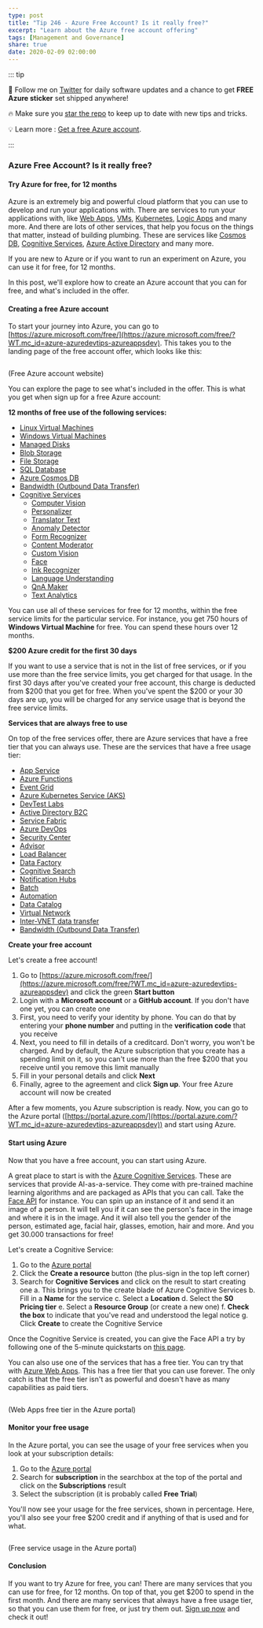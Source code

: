 ```yaml
---
type: post
title: "Tip 246 - Azure Free Account? Is it really free?"
excerpt: "Learn about the Azure free account offering"
tags: [Management and Governance]
share: true
date: 2020-02-09 02:00:00
---
```


::: tip

:unicorn: Follow me on [Twitter](https://twitter.com/intent/follow?screen_name=mbcrump) for daily software updates and a chance to get **FREE Azure sticker** set shipped anywhere!

:fire: Make sure you [star the repo](http://azuredev.tips?WT.mc_id=azure-azuredevtips-azureappsdev) to keep up to date with new tips and tricks.

:bulb: Learn more : [Get a free Azure account](https://azure.microsoft.com/free/?WT.mc_id=azure-azuredevtips-azureappsdev).

:::

### Azure Free Account? Is it really free?

#### Try Azure for free, for 12 months

Azure is an extremely big and powerful cloud platform that you can use to develop and run your applications with. There are services to run your applications with, like [Web Apps](https://azure.microsoft.com/services/app-service/web/?WT.mc_id=azure-azuredevtips-azureappsdev), [VMs](https://azure.microsoft.com/services/virtual-machines/?WT.mc_id=azure-azuredevtips-azureappsdev), [Kubernetes](https://azure.microsoft.com/services/kubernetes-service/?WT.mc_id=azure-azuredevtips-azureappsdev), [Logic Apps](https://azure.microsoft.com/services/logic-apps/) and many more. And there are lots of other services, that help you focus on the things that matter, instead of building plumbing. These are services like [Cosmos DB](https://azure.microsoft.com/services/cosmos-db/?WT.mc_id=azure-azuredevtips-azureappsdev), [Cognitive Services](https://azure.microsoft.com/services/cognitive-services/?WT.mc_id=azure-azuredevtips-azureappsdev), [Azure Active Directory](https://azure.microsoft.com/services/active-directory/?WT.mc_id=azure-azuredevtips-azureappsdev) and many more.

If you are new to Azure or if you want to run an experiment on Azure, you can use it for free, for 12 months.

In this post, we'll explore how to create an Azure account that you can for free, and what's included in the offer.

#### Creating a free Azure account

To start your journey into Azure, you can go to [https://azure.microsoft.com/free/](https://azure.microsoft.com/free/?WT.mc_id=azure-azuredevtips-azureappsdev). This takes you to the landing page of the free account offer, which looks like this:

<img :src="$withBase('/files/42website.png')">

(Free Azure account website)

You can explore the page to see what's included in the offer. This is what you get when sign up for a free Azure account:

**12 months of free use of the following services:**

 * [Linux Virtual Machines](https://docs.microsoft.com/azure/virtual-machines/linux/?WT.mc_id=docs-azuredevtips-azureappsdev)
 * [Windows Virtual Machines](https://azure.microsoft.com/services/virtual-machines/?WT.mc_id=azure-azuredevtips-azureappsdev)
 * [Managed Disks](https://docs.microsoft.com/azure/virtual-machines/windows/managed-disks-overview?WT.mc_id=docs-azuredevtips-azureappsdev)
 * [Blob Storage](https://azure.microsoft.com/services/storage/blobs/?WT.mc_id=azure-azuredevtips-azureappsdev)
 * [File Storage](https://azure.microsoft.com/services/storage/files/?WT.mc_id=azure-azuredevtips-azureappsdev)
 * [SQL Database](https://docs.microsoft.com/azure/sql-database/?WT.mc_id=docs-azuredevtips-azureappsdev)
 * [Azure Cosmos DB](https://azure.microsoft.com/services/cosmos-db/?WT.mc_id=azure-azuredevtips-azureappsdev)
 * [Bandwidth (Outbound Data Transfer)](https://azure.microsoft.com/pricing/details/bandwidth/?WT.mc_id=azure-azuredevtips-azureappsdev)
 * [Cognitive Services](https://azure.microsoft.com/services/cognitive-services/?WT.mc_id=azure-azuredevtips-azureappsdev)
   * [Computer Vision](https://azure.microsoft.com/services/cognitive-services/computer-vision/?WT.mc_id=azure-azuredevtips-azureappsdev)
   * [Personalizer](https://azure.microsoft.com/services/cognitive-services/personalizer/?WT.mc_id=azure-azuredevtips-azureappsdev)
   * [Translator Text](https://docs.microsoft.com/nl-nl/azure/cognitive-services/translator/?WT.mc_id=docs-azuredevtips-azureappsdev)
   * [Anomaly Detector](https://azure.microsoft.com/services/cognitive-services/anomaly-detector/?WT.mc_id=azure-azuredevtips-azureappsdev)
   * [Form Recognizer](https://azure.microsoft.com/services/cognitive-services/form-recognizer/?WT.mc_id=azure-azuredevtips-azureappsdev)
   * [Content Moderator](https://docs.microsoft.com/azure/cognitive-services/content-moderator/overview?WT.mc_id=docs-azuredevtips-azureappsdev)
   * [Custom Vision](https://azure.microsoft.com/services/cognitive-services/custom-vision-service/?WT.mc_id=azure-azuredevtips-azureappsdev)
   * [Face](https://docs.microsoft.com/azure/cognitive-services/face/overview?WT.mc_id=docs-azuredevtips-azureappsdev)
   * [Ink Recognizer](https://azure.microsoft.com/services/cognitive-services/ink-recognizer/?WT.mc_id=azure-azuredevtips-azureappsdev)
   * [Language Understanding](https://docs.microsoft.com/azure/cognitive-services/luis/what-is-luis?WT.mc_id=docs-azuredevtips-azureappsdev)
   * [QnA Maker](https://azure.microsoft.com/services/cognitive-services/qna-maker/?WT.mc_id=azure-azuredevtips-azureappsdev)
   * [Text Analytics](https://azure.microsoft.com/services/cognitive-services/text-analytics/?WT.mc_id=azure-azuredevtips-azureappsdev)

You can use all of these services for free for 12 months, within the free service limits for the particular service.
For instance, you get 750 hours of **Windows Virtual Machine** for free. You can spend these hours over 12 months.

**\$200 Azure credit for the first 30 days**

If you want to use a service that is not in the list of free services, or if you use more than the free service limits, you get charged for that usage. In the first 30 days after you've created your free account, this charge is deducted from $200 that you get for free. When you've spent the \$200 or your 30 days are up, you will be charged for any service usage that is beyond the free service limits.

**Services that are always free to use**

On top of the free services offer, there are Azure services that have a free tier that you can always use. These are the services that have a free usage tier:
* [App Service](https://docs.microsoft.com/azure/app-service/?WT.mc_id=docs-azuredevtips-azureappsdev)
* [Azure Functions](https://azure.microsoft.com/services/functions/?WT.mc_id=azure-azuredevtips-azureappsdev)
* [Event Grid](https://azure.microsoft.com/services/event-grid/?WT.mc_id=azure-azuredevtips-azureappsdev)
* [Azure Kubernetes Service (AKS)](https://azure.microsoft.com/services/kubernetes-service/?WT.mc_id=azure-azuredevtips-azureappsdev)
* [DevTest Labs](https://azure.microsoft.com/services/devtest-lab/?WT.mc_id=azure-azuredevtips-azureappsdev)
* [Active Directory B2C](https://docs.microsoft.com/azure/active-directory-b2c/active-directory-b2c-overview?WT.mc_id=docs-azuredevtips-azureappsdev)
* [Service Fabric](https://azure.microsoft.com/services/service-fabric/?WT.mc_id=azure-azuredevtips-azureappsdev)
* [Azure DevOps](https://azure.microsoft.com/services/devops/?WT.mc_id=azure-azuredevtips-azureappsdev)
* [Security Center](https://azure.microsoft.com/services/security-center/?WT.mc_id=azure-azuredevtips-azureappsdev)
* [Advisor](https://azure.microsoft.com/services/advisor/?WT.mc_id=azure-azuredevtips-azureappsdev)
* [Load Balancer](https://docs.microsoft.com/azure/load-balancer/load-balancer-overview?WT.mc_id=docs-azuredevtips-azureappsdev)
* [Data Factory](https://azure.microsoft.com/services/data-factory/?WT.mc_id=azure-azuredevtips-azureappsdev)
* [Cognitive Search](https://azure.microsoft.com/services/search/?WT.mc_id=azure-azuredevtips-azureappsdev)
* [Notification Hubs](https://azure.microsoft.com/services/notification-hubs/?WT.mc_id=azure-azuredevtips-azureappsdev)
* [Batch](https://azure.microsoft.com/services/batch/?WT.mc_id=azure-azuredevtips-azureappsdev)
* [Automation](https://azure.microsoft.com/services/automation/?WT.mc_id=azure-azuredevtips-azureappsdev)
* [Data Catalog](https://azure.microsoft.com/services/data-catalog/?WT.mc_id=azure-azuredevtips-azureappsdev)
* [Virtual Network](https://docs.microsoft.com/azure/virtual-network/virtual-networks-overview?WT.mc_id=docs-azuredevtips-azureappsdev)
* [Inter-VNET data transfer](https://azure.microsoft.com/pricing/details/vpn-gateway/?WT.mc_id=azure-azuredevtips-azureappsdev)
* [Bandwidth (Outbound Data Transfer)](https://azure.microsoft.com/pricing/details/bandwidth/?WT.mc_id=azure-azuredevtips-azureappsdev)

**Create your free account**

Let's create a free account!
1. Go to [https://azure.microsoft.com/free/](https://azure.microsoft.com/free/?WT.mc_id=azure-azuredevtips-azureappsdev) and click the green **Start button**
2. Login with a **Microsoft account** or a **GitHub account**. If you don't have one yet, you can create one
3. First, you need to verify your identity by phone. You can do that by entering your **phone number** and putting in the **verification code** that you receive
4. Next, you need to fill in details of a creditcard. Don't worry, you won't be charged. And by default, the Azure subscription that you create has a spending limit on it, so you can't use more than the free $200 that you receive until you remove this limit manually
5. Fill in your personal details and click **Next**
6. Finally, agree to the agreement and click **Sign up**. Your free Azure account will now be created

After a few moments, you Azure subscription is ready. Now, you can go to the Azure portal ([https://portal.azure.com/](https://portal.azure.com/?WT.mc_id=azure-azuredevtips-azureappsdev)) and start using Azure.

#### Start using Azure

Now that you have a free account, you can start using Azure.

A great place to start is with the [Azure Cognitive Services](https://azure.microsoft.com/services/cognitive-services/?WT.mc_id=azure-azuredevtips-azureappsdev). These are services that provide AI-as-a-service. They come with pre-trained machine learning algorithms and are packaged as APIs that you can call. Take the [Face API](https://docs.microsoft.com/azure/cognitive-services/face/overview?WT.mc_id=docs-azuredevtips-azureappsdev) for instance. You can spin up an instance of it and send it an image of a person. It will tell you if it can see the person's face in the image and where it is in the image. And it will also tell you the gender of the person, estimated age, facial hair, glasses, emotion, hair and more. And you get 30.000 transactions for free!

Let's create a Cognitive Service:
1. Go to the [Azure portal](https://portal.azure.com/?WT.mc_id=azure-azuredevtips-azureappsdev)
2. Click the **Create a resource** button (the plus-sign in the top left corner)
3. Search for **Cognitive Services** and click on the result to start creating one
   a. This brings you to the create blade of Azure Cognitive Services
   b. Fill in a **Name** for the service
   c. Select a **Location**
   d. Select the **S0 Pricing tier**
   e. Select a **Resource Group** (or create a new one)
   f. **Check the box** to indicate that you've read and understood the legal notice
   g. Click **Create** to create the Cognitive Service

Once the Cognitive Service is created, you can give the Face API a try by following one of the 5-minute quickstarts on [this page](https://docs.microsoft.com/azure/cognitive-services/Face/?WT.mc_id=docs-azuredevtips-azureappsdev).

You can also use one of the services that has a free tier. You can try that with [Azure Web Apps](https://azure.microsoft.com/services/app-service/web/?WT.mc_id=azure-azuredevtips-azureappsdev). This has a free tier that you can use forever. The only catch is that the free tier isn't as powerful and doesn't have as many capabilities as paid tiers.

<img :src="$withBase('/files/42freeappservice.png')">

(Web Apps free tier in the Azure portal)

#### Monitor your free usage

In the Azure portal, you can see the usage of your free services when you look at your subscription details:
1. Go to the [Azure portal](https://portal.azure.com/?WT.mc_id=azure-azuredevtips-azureappsdev)
2. Search for **subscription** in the searchbox at the top of the portal and click on the **Subscriptions** result
3. Select the subscription (it is probably called **Free Trial**)

You'll now see your usage for the free services, shown in percentage. Here, you'll also see your free \$200 credit and if anything of that is used and for what.

<img :src="$withBase('/files/42freeservices.png')">

(Free service usage in the Azure portal)

#### Conclusion

If you want to try Azure for free, you can! There are many services that you can use for free, for 12 months. On top of that, you get \$200 to spend in the first month. And there are many services that always have a free usage tier, so that you can use them for free, or just try them out. [Sign up now](https://azure.microsoft.com/free/?WT.mc_id=azure-azuredevtips-azureappsdev) and check it out!
